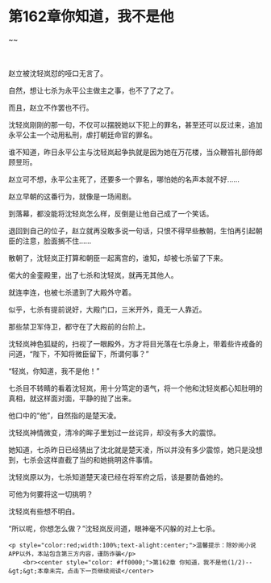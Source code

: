 # 第162章你知道，我不是他
~~
    	    <p name="pagetop" href="javascript:void(0);" onclick="return false" style="line-height: 35px;padding: 10px;color: #333;"> </p><p>赵立被沈轻岚怼的哑口无言了。</p><p>自然，想让七杀为永平公主做主之事，也不了了之了。</p><p>而且，赵立不作罢也不行。</p><p>沈轻岚刚刚的那一句，不仅可以摆脱她以下犯上的罪名，甚至还可以反过来，追加永平公主一个动用私刑，虐打朝廷命官的罪名。</p><p>谁不知道，昨日永平公主与沈轻岚起争执就是因为她在万花楼，当众鞭笞礼部侍郎顾昱珩。</p><p>赵立可不想，永平公主死了，还要多一个罪名，哪怕她的名声本就不好……</p><p>赵立早朝的这番行为，就像是一场闹剧。</p><p>到落幕，都没能将沈轻岚怎么样，反倒是让他自己成了一个笑话。</p><p>退回到自己的位子，赵立就再没敢多说一句话，只恨不得早些散朝，生怕再引起朝臣的注意，脸面搁不住……</p><p>散朝了，沈轻岚正打算和朝臣一起离宫的，谁知，却被七杀留了下来。</p><p>偌大的金銮殿里，出了七杀和沈轻岚，就再无其他人。</p><p>就连李连，也被七杀遣到了大殿外守着。</p><p>似乎，七杀有提前说好，大殿门口，三米开外，竟无一人靠近。</p><p>那些禁卫军侍卫，都守在了大殿前的台阶上。</p><p>沈轻岚神色狐疑的，扫视了一眼殿外，方才将目光落在七杀身上，带着些许戒备的问道，“陛下，不知将微臣留下，所谓何事？”</p><p>“轻岚，你知道，我不是他！”</p><p>七杀目不转睛的看着沈轻岚，用十分笃定的语气，将一个他和沈轻岚都心知肚明的真相，就这样面对面，平静的抛了出来。</p><p>他口中的“他”，自然指的是楚天凌。</p><p>沈轻岚神情微变，清冷的眸子里划过一丝诧异，却没有多大的震惊。</p><p>她知道，七杀昨日已经猜出了沈北就是楚天凌，所以并没有多少震惊，她只是没想到，七杀会这样直截了当的和她挑明这件事情。</p><p>沈轻岚原以为，七杀知道楚天凌已经在将军府之后，该是要防备她的。</p><p>可他为何要将这一切挑明？</p><p>沈轻岚有些想不明白。</p><p>“所以呢，你想怎么做？”沈轻岚反问道，眼神毫不闪躲的对上七杀。</p>
    	
   	<p style="color:red;width:100%;text-alight:center;">温馨提示：除妙阅小说APP以外，本站包含第三方内容，谨防诈骗</p>
    	<br><center style="color: #ff0000;">第162章 你知道，我不是他(1/2)--&gt;&gt;本章未完，点击下一页继续阅读</center>
    	